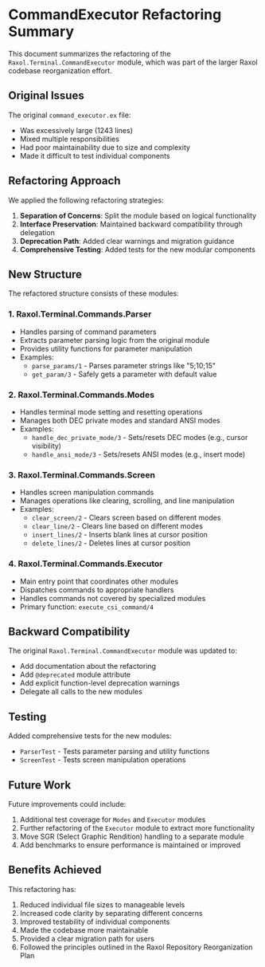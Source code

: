# CommandExecutor Refactoring Summary

This document summarizes the refactoring of the `Raxol.Terminal.CommandExecutor` module, which was part of the larger Raxol codebase reorganization effort.

## Original Issues

The original `command_executor.ex` file:

- Was excessively large (1243 lines)
- Mixed multiple responsibilities
- Had poor maintainability due to size and complexity
- Made it difficult to test individual components

## Refactoring Approach

We applied the following refactoring strategies:

1. **Separation of Concerns**: Split the module based on logical functionality
2. **Interface Preservation**: Maintained backward compatibility through delegation
3. **Deprecation Path**: Added clear warnings and migration guidance
4. **Comprehensive Testing**: Added tests for the new modular components

## New Structure

The refactored structure consists of these modules:

### 1. Raxol.Terminal.Commands.Parser

- Handles parsing of command parameters
- Extracts parameter parsing logic from the original module
- Provides utility functions for parameter manipulation
- Examples:
  - `parse_params/1` - Parses parameter strings like "5;10;15"
  - `get_param/3` - Safely gets a parameter with default value

### 2. Raxol.Terminal.Commands.Modes

- Handles terminal mode setting and resetting operations
- Manages both DEC private modes and standard ANSI modes
- Examples:
  - `handle_dec_private_mode/3` - Sets/resets DEC modes (e.g., cursor visibility)
  - `handle_ansi_mode/3` - Sets/resets ANSI modes (e.g., insert mode)

### 3. Raxol.Terminal.Commands.Screen

- Handles screen manipulation commands
- Manages operations like clearing, scrolling, and line manipulation
- Examples:
  - `clear_screen/2` - Clears screen based on different modes
  - `clear_line/2` - Clears line based on different modes
  - `insert_lines/2` - Inserts blank lines at cursor position
  - `delete_lines/2` - Deletes lines at cursor position

### 4. Raxol.Terminal.Commands.Executor

- Main entry point that coordinates other modules
- Dispatches commands to appropriate handlers
- Handles commands not covered by specialized modules
- Primary function: `execute_csi_command/4`

## Backward Compatibility

The original `Raxol.Terminal.CommandExecutor` module was updated to:

- Add documentation about the refactoring
- Add `@deprecated` module attribute
- Add explicit function-level deprecation warnings
- Delegate all calls to the new modules

## Testing

Added comprehensive tests for the new modules:

- `ParserTest` - Tests parameter parsing and utility functions
- `ScreenTest` - Tests screen manipulation operations

## Future Work

Future improvements could include:

1. Additional test coverage for `Modes` and `Executor` modules
2. Further refactoring of the `Executor` module to extract more functionality
3. Move SGR (Select Graphic Rendition) handling to a separate module
4. Add benchmarks to ensure performance is maintained or improved

## Benefits Achieved

This refactoring has:

1. Reduced individual file sizes to manageable levels
2. Increased code clarity by separating different concerns
3. Improved testability of individual components
4. Made the codebase more maintainable
5. Provided a clear migration path for users
6. Followed the principles outlined in the Raxol Repository Reorganization Plan

